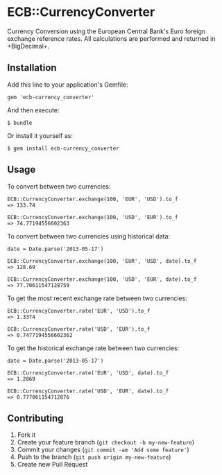 # ECB::CurrencyConverter

Currency Conversion using the European Central Bank's Euro foreign exchange
reference rates. All calculations are performed and returned in +BigDecimal+.

## Installation

Add this line to your application's Gemfile:

    gem 'ecb-currency_converter'

And then execute:

    $ bundle

Or install it yourself as:

    $ gem install ecb-currency_converter

## Usage

To convert between two currencies:

    ECB::CurrencyConverter.exchange(100, 'EUR', 'USD').to_f
    => 133.74

    ECB::CurrencyConverter.exchange(100, 'USD', 'EUR').to_f
    => 74.77194556602363

To convert between two currencies using historical data:

    date = Date.parse('2013-05-17')

    ECB::CurrencyConverter.exchange(100, 'EUR', 'USD', date).to_f
    => 128.69

    ECB::CurrencyConverter.exchange(100, 'USD', 'EUR', date).to_f
    => 77.70611547128759


To get the most recent exchange rate between two currencies:

    ECB::CurrencyConverter.rate('EUR', 'USD').to_f
    => 1.3374

    ECB::CurrencyConverter.rate('USD', 'EUR').to_f
    => 0.7477194556602362

To get the historical exchange rate between two currencies:

    date = Date.parse('2013-05-17')

    ECB::CurrencyConverter.rate('EUR', 'USD', date).to_f
    => 1.2869

    ECB::CurrencyConverter.rate('USD', 'EUR', date).to_f
    => 0.777061154712876

## Contributing

1. Fork it
2. Create your feature branch (`git checkout -b my-new-feature`)
3. Commit your changes (`git commit -am 'Add some feature'`)
4. Push to the branch (`git push origin my-new-feature`)
5. Create new Pull Request
